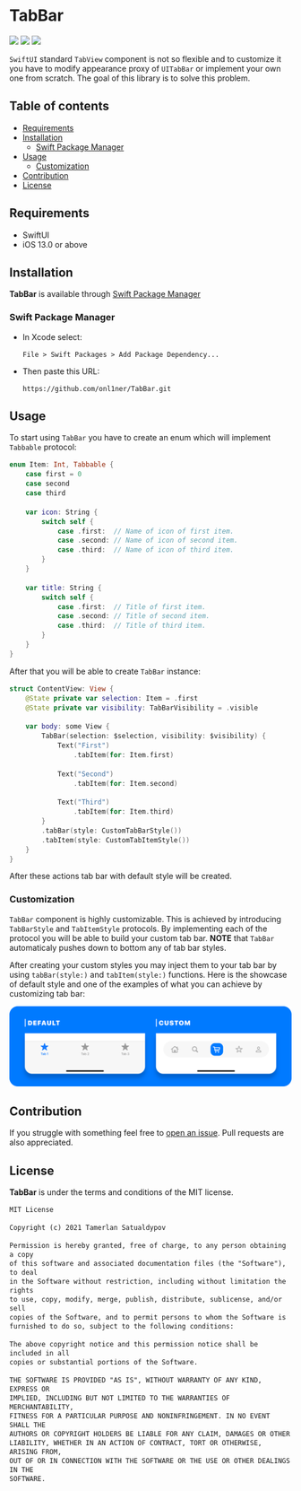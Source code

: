 # TabBar

![](https://img.shields.io/badge/platform-iOS-lightgrey)
![](https://img.shields.io/badge/iOS-13.0%2B-blue)
![](https://img.shields.io/badge/Swift-5-orange?logo=Swift&logoColor=white)

`SwiftUI` standard `TabView` component is not so flexible and to customize it you have to modify appearance proxy of `UITabBar` or implement your own one from scratch. The goal of this library is to solve this problem.

## Table of contents

* [Requirements](#requirements)
* [Installation](#installation)
    * [Swift Package Manager](#swift-package-manager)
* [Usage](#usage)
    * [Customization](#customization)
* [Contribution](#contribution)
* [License](#license)

## Requirements

- SwiftUI
- iOS 13.0 or above

## Installation

**TabBar** is available through [Swift Package Manager](https://github.com/apple/swift-package-manager)

### Swift Package Manager
- In Xcode select: 

  ```
  File > Swift Packages > Add Package Dependency...
  ```
  
- Then paste this URL: 

  ```
  https://github.com/onl1ner/TabBar.git
  ```
  
## Usage

To start using `TabBar` you have to create an enum which will implement `Tabbable` protocol:

```swift
enum Item: Int, Tabbable {
    case first = 0
    case second
    case third
    
    var icon: String {
        switch self {
            case .first:  // Name of icon of first item.
            case .second: // Name of icon of second item.
            case .third:  // Name of icon of third item.
        }
    }
    
    var title: String {
        switch self {
            case .first:  // Title of first item.
            case .second: // Title of second item.
            case .third:  // Title of third item.
        }
    }
}
```

After that you will be able to create `TabBar` instance:

```swift
struct ContentView: View {
    @State private var selection: Item = .first
    @State private var visibility: TabBarVisibility = .visible

    var body: some View {
        TabBar(selection: $selection, visibility: $visibility) {
            Text("First")
                .tabItem(for: Item.first)
            
            Text("Second")
                .tabItem(for: Item.second)
            
            Text("Third")
                .tabItem(for: Item.third)
        }
        .tabBar(style: CustomTabBarStyle())
        .tabItem(style: CustomTabItemStyle())
    }
}
```

After these actions tab bar with default style will be created.

### Customization

`TabBar` component is highly customizable. This is achieved by introducing `TabBarStyle` and `TabItemStyle` protocols. By implementing each of the protocol you will be able to build your custom tab bar. **NOTE** that `TabBar` automaticaly pushes down to bottom any of tab bar styles.

After creating your custom styles you may inject them to your tab bar by using `tabBar(style:)` and `tabItem(style:)` functions. Here is the showcase of default style and one of the examples of what you can achieve by customizing tab bar:

![](https://github.com/onl1ner/onl1ner/blob/master/Resources/TabBar/Showcase.png?raw=true)

## Contribution

If you struggle with something feel free to [open an issue](https://github.com/onl1ner/TabBar/issues/new). Pull requests are also appreciated.

## License

**TabBar** is under the terms and conditions of the MIT license.

```
MIT License

Copyright (c) 2021 Tamerlan Satualdypov

Permission is hereby granted, free of charge, to any person obtaining a copy
of this software and associated documentation files (the "Software"), to deal
in the Software without restriction, including without limitation the rights
to use, copy, modify, merge, publish, distribute, sublicense, and/or sell
copies of the Software, and to permit persons to whom the Software is
furnished to do so, subject to the following conditions:

The above copyright notice and this permission notice shall be included in all
copies or substantial portions of the Software.

THE SOFTWARE IS PROVIDED "AS IS", WITHOUT WARRANTY OF ANY KIND, EXPRESS OR
IMPLIED, INCLUDING BUT NOT LIMITED TO THE WARRANTIES OF MERCHANTABILITY,
FITNESS FOR A PARTICULAR PURPOSE AND NONINFRINGEMENT. IN NO EVENT SHALL THE
AUTHORS OR COPYRIGHT HOLDERS BE LIABLE FOR ANY CLAIM, DAMAGES OR OTHER
LIABILITY, WHETHER IN AN ACTION OF CONTRACT, TORT OR OTHERWISE, ARISING FROM,
OUT OF OR IN CONNECTION WITH THE SOFTWARE OR THE USE OR OTHER DEALINGS IN THE
SOFTWARE.
```

